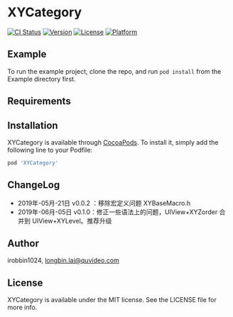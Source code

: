 # XYCategory

[![CI Status](https://img.shields.io/travis/irobbin1024/XYCategory.svg?style=flat)](https://travis-ci.org/irobbin1024/XYCategory)
[![Version](https://img.shields.io/cocoapods/v/XYCategory.svg?style=flat)](https://cocoapods.org/pods/XYCategory)
[![License](https://img.shields.io/cocoapods/l/XYCategory.svg?style=flat)](https://cocoapods.org/pods/XYCategory)
[![Platform](https://img.shields.io/cocoapods/p/XYCategory.svg?style=flat)](https://cocoapods.org/pods/XYCategory)

## Example

To run the example project, clone the repo, and run `pod install` from the Example directory first.

## Requirements

## Installation

XYCategory is available through [CocoaPods](https://cocoapods.org). To install
it, simply add the following line to your Podfile:

```ruby
pod 'XYCategory'
```

## ChangeLog

* 2019年-05月-21日 v0.0.2 ：移除宏定义问题 XYBaseMacro.h
* 2019年-06月-05日 v0.1.0：修正一些语法上的问题，UIView+XYZorder 合并到 UIView+XYLevel。推荐升级

## Author

irobbin1024, longbin.lai@quvideo.com

## License

XYCategory is available under the MIT license. See the LICENSE file for more info.
